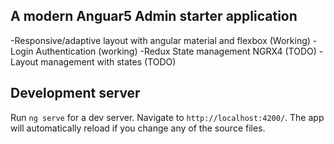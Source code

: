 ## A modern Anguar5 Admin starter application
-Responsive/adaptive layout with angular material and flexbox (Working)
-Login Authentication (working)
-Redux State management NGRX4 (TODO)
-Layout management with states (TODO)


## Development server

Run `ng serve` for a dev server. Navigate to `http://localhost:4200/`. The app will automatically reload if you change any of the source files.



